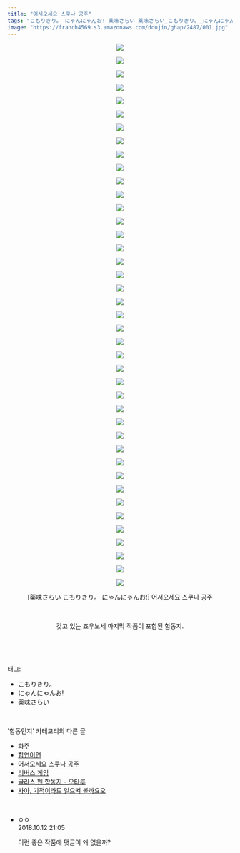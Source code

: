 ```yaml
---
title: "어서오세요 스쿠나 공주"
tags: "こもりきり。 にゃんにゃんお! 薬味さらい 薬味さらい_こもりきり。_にゃんにゃんお! 합동인지 장르_개그 장르_시리어스 캐릭터_레이무 캐릭터_세이자 캐릭터_세키반키 캐릭터_신묘마루 캐릭터_카게로"
image: "https://franch4569.s3.amazonaws.com/doujin/ghap/2487/001.jpg"
---
```

<div class="article">
<p style="text-align: center; clear: none; float: none;"><img src="{{ site.imgserver2 }}/ghap/2487/001.jpg"/></p>
<p style="text-align: center; clear: none; float: none;"><img src="{{ site.imgserver2 }}/ghap/2487/002.jpg"/></p>
<p style="text-align: center; clear: none; float: none;"><img src="{{ site.imgserver2 }}/ghap/2487/003.jpg"/></p>
<p style="text-align: center; clear: none; float: none;"><img src="{{ site.imgserver2 }}/ghap/2487/004.jpg"/></p>
<p style="text-align: center; clear: none; float: none;"><img src="{{ site.imgserver2 }}/ghap/2487/005.jpg"/></p>
<p style="text-align: center; clear: none; float: none;"><img src="{{ site.imgserver2 }}/ghap/2487/006.jpg"/></p>
<p style="text-align: center; clear: none; float: none;"><img src="{{ site.imgserver2 }}/ghap/2487/007.jpg"/></p>
<p style="text-align: center; clear: none; float: none;"><img src="{{ site.imgserver2 }}/ghap/2487/008.jpg"/></p>
<p style="text-align: center; clear: none; float: none;"><img src="{{ site.imgserver2 }}/ghap/2487/009.jpg"/></p>
<p style="text-align: center; clear: none; float: none;"><img src="{{ site.imgserver2 }}/ghap/2487/010.jpg"/></p>
<p style="text-align: center; clear: none; float: none;"><img src="{{ site.imgserver2 }}/ghap/2487/011.jpg"/></p>
<p style="text-align: center; clear: none; float: none;"><img src="{{ site.imgserver2 }}/ghap/2487/012.jpg"/></p>
<p style="text-align: center; clear: none; float: none;"><img src="{{ site.imgserver2 }}/ghap/2487/013.jpg"/></p>
<p style="text-align: center; clear: none; float: none;"><img src="{{ site.imgserver2 }}/ghap/2487/014.jpg"/></p>
<p style="text-align: center; clear: none; float: none;"><img src="{{ site.imgserver2 }}/ghap/2487/015.jpg"/></p>
<p style="text-align: center; clear: none; float: none;"><img src="{{ site.imgserver2 }}/ghap/2487/016.jpg"/></p>
<p style="text-align: center; clear: none; float: none;"><img src="{{ site.imgserver2 }}/ghap/2487/017.jpg"/></p>
<p style="text-align: center; clear: none; float: none;"><img src="{{ site.imgserver2 }}/ghap/2487/018.jpg"/></p>
<p style="text-align: center; clear: none; float: none;"><img src="{{ site.imgserver2 }}/ghap/2487/019.jpg"/></p>
<p style="text-align: center; clear: none; float: none;"><img src="{{ site.imgserver2 }}/ghap/2487/020.jpg"/></p>
<p style="text-align: center; clear: none; float: none;"><img src="{{ site.imgserver2 }}/ghap/2487/021.jpg"/></p>
<p style="text-align: center; clear: none; float: none;"><img src="{{ site.imgserver2 }}/ghap/2487/022.jpg"/></p>
<p style="text-align: center; clear: none; float: none;"><img src="{{ site.imgserver2 }}/ghap/2487/023.jpg"/></p>
<p style="text-align: center; clear: none; float: none;"><img src="{{ site.imgserver2 }}/ghap/2487/024.jpg"/></p>
<p style="text-align: center; clear: none; float: none;"><img src="{{ site.imgserver2 }}/ghap/2487/025.jpg"/></p>
<p style="text-align: center; clear: none; float: none;"><img src="{{ site.imgserver2 }}/ghap/2487/026.jpg"/></p>
<p style="text-align: center; clear: none; float: none;"><img src="{{ site.imgserver2 }}/ghap/2487/027.jpg"/></p>
<p style="text-align: center; clear: none; float: none;"><img src="{{ site.imgserver2 }}/ghap/2487/028.jpg"/></p>
<p style="text-align: center; clear: none; float: none;"><img src="{{ site.imgserver2 }}/ghap/2487/029.jpg"/></p>
<p style="text-align: center; clear: none; float: none;"><img src="{{ site.imgserver2 }}/ghap/2487/030.jpg"/></p>
<p style="text-align: center; clear: none; float: none;"><img src="{{ site.imgserver2 }}/ghap/2487/031.jpg"/></p>
<p style="text-align: center; clear: none; float: none;"><img src="{{ site.imgserver2 }}/ghap/2487/032.jpg"/></p>
<p style="text-align: center; clear: none; float: none;"><img src="{{ site.imgserver2 }}/ghap/2487/033.jpg"/></p>
<p style="text-align: center; clear: none; float: none;"><img src="{{ site.imgserver2 }}/ghap/2487/034.jpg"/></p>
<p style="text-align: center; clear: none; float: none;"><img src="{{ site.imgserver2 }}/ghap/2487/035.jpg"/></p>
<p style="text-align: center; clear: none; float: none;"><img src="{{ site.imgserver2 }}/ghap/2487/036.jpg"/></p>
<p style="text-align: center; clear: none; float: none;"><img src="{{ site.imgserver2 }}/ghap/2487/037.jpg"/></p>
<p style="text-align: center; clear: none; float: none;"><img src="{{ site.imgserver2 }}/ghap/2487/038.jpg"/></p>
<p style="text-align: center; clear: none; float: none;"><img src="{{ site.imgserver2 }}/ghap/2487/039.jpg"/></p>
<p style="text-align: center; clear: none; float: none;"><img src="{{ site.imgserver2 }}/ghap/2487/040.jpg"/></p>
<p style="text-align: center; clear: none; float: none;"><img src="{{ site.imgserver2 }}/ghap/2487/041.jpg"/></p>
<p style="text-align: center; clear: none; float: none;">[薬味さらい こもりきり。 にゃんにゃんお!] 어서오세요 스쿠나 공주</p>
<p style="text-align: center; clear: none; float: none;"><br/></p>
<p style="text-align: center; clear: none; float: none;">갖고 있는 죠우노세 마지막 작품이 포함된 합동지.</p>
<p><br/></p>
</div><br/>
<div class="tagTrail">
<p>태그: </p>
<ul>
<li>こもりきり。</li>
<li>にゃんにゃんお!</li>
<li>薬味さらい</li>
</ul>
</div><br/>
<div class="another">
<p>'합동인지' 카테고리의 다른 글</p>
<ul>
<li><a href="/ghap_2509">화주</a></li>
<li><a href="/ghap_2495">합연이연</a></li>
<li><a href="/ghap_2487">어서오세요 스쿠나 공주</a></li>
<li><a href="/ghap_2483">리버스 게임</a></li>
<li><a href="/ghap_2473">글라스 펜 합동지 - 오타루</a></li>
<li><a href="/ghap_2460">자아, 기적이라도 일으켜 볼까요오</a></li>
</ul>
</div><br/>
<div class="cb_module cb_fluid">
<div class="cb_wrt cb_profile">
<div class="comment">
<ul>
<li class="cb_thumb_off" id="comment15353498">
<div class="cb_comment_area">
<div class="cb_info_area">
<div class="cb_section">
<span class="cb_nick_name">ㅇㅇ</span>
</div>
<div class="cb_section">
<span class="cb_date">2018.10.12 21:05 </span>
</div>
</div>
<div class="cb_dsc_comment">
<p class="cb_dsc">
											이런 좋은 작품에 댓글이 왜 없을까?
										</p>
</div>
</div></li>
</ul>
</div>
</div><!-- commentList close -->
</div><br/>

